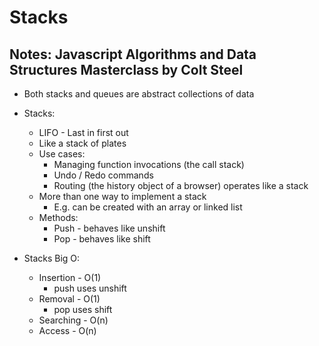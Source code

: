 # Stacks

## Notes: Javascript Algorithms and Data Structures Masterclass by Colt Steel

- Both stacks and queues are abstract collections of data

- Stacks:
  - LIFO - Last in first out
  - Like a stack of plates
  - Use cases:
    - Managing function invocations (the call stack)
    - Undo / Redo commands
    - Routing (the history object of a browser) operates like a stack
  - More than one way to implement a stack
    - E.g. can be created with an array or linked list
  - Methods:
    - Push - behaves like unshift
    - Pop - behaves like shift

- Stacks Big O:
  - Insertion - O(1)
    - push uses unshift
  - Removal - O(1)
    - pop uses shift
  - Searching - O(n)
  - Access - O(n)
